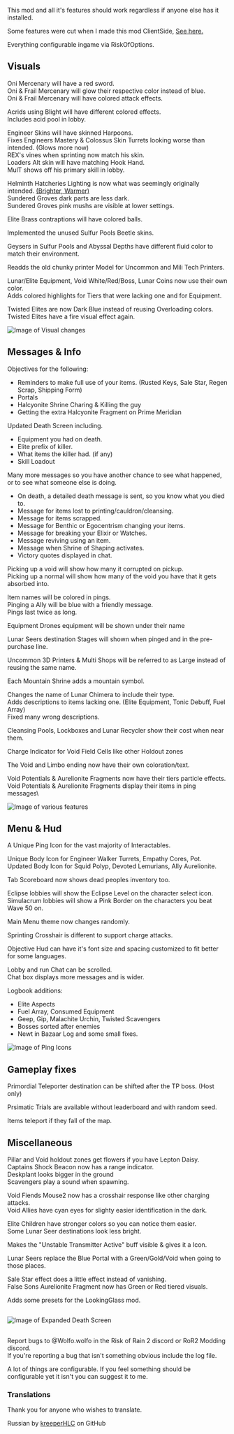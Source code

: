 This mod and all it's features should work regardless if anyone else has it installed.

Some features were cut when I made this mod ClientSide, [See here.](https://thunderstore.io/package/Wolfo/WolfoQoL_OptionalExtras/)

Everything configurable ingame via RiskOfOptions.

## Visuals
Oni Mercenary will have a red sword.\
Oni & Frail Mercenary will glow their respective color instead of blue.\
Oni & Frail Mercenary will have colored attack effects.

Acrids using Blight will have different colored effects.\
Includes acid pool in lobby.


Engineer Skins will have skinned Harpoons.\
Fixes Engineers Mastery & Colossus Skin Turrets looking worse than intended. (Glows more now)\
REX's vines when sprinting now match his skin.\
Loaders Alt skin will have matching Hook Hand.\
MulT shows off his primary skill in lobby.

Helminth Hatcheries Lighting is now what was seemingly originally intended. [(Brighter, Warmer)](https://github.com/WolfoIsBestWolf/ror2-WolfoQualityOfLife/blob/main/modPageImages/helminth.png?raw=true)\
Sundered Groves dark parts are less dark.\
Sundered Groves pink mushs are visible at lower settings.

Elite Brass contraptions will have colored balls.

Implemented the unused Sulfur Pools Beetle skins.

Geysers in Sulfur Pools and Abyssal Depths have different fluid color to match their environment.

Readds the old chunky printer Model for Uncommon and Mili Tech Printers.

Lunar/Elite Equipment, Void White/Red/Boss, Lunar Coins now use their own color.\
Adds colored highlights for Tiers that were lacking one and for Equipment.

Twisted Elites are now Dark Blue instead of reusing Overloading colors.\
Twisted Elites have a fire visual effect again.

![Image of Visual changes](https://raw.githubusercontent.com/WolfoIsBestWolf/ror2-WolfoQualityoLlife/main/modPageImages/wqolFeatures2.png)


## Messages & Info
Objectives for the following:
- Reminders to make full use of your items. (Rusted Keys, Sale Star, Regen Scrap, Shipping Form)
- Portals
- Halcyonite Shrine Charing & Killing the guy
- Getting the extra Halcyonite Fragment on Prime Meridian

Updated Death Screen including.
- Equipment you had on death.
- Elite prefix of killer.
- What items the killer had. (if any)
- Skill Loadout

Many more messages so you have another chance to see what happened, or to see what someone else is doing.
- On death, a detailed death message is sent, so you know what you died to.
- Message for items lost to printing/cauldron/cleansing.
- Message for items scrapped.
- Message for Benthic or Egocentrism changing your items.
- Message for breaking your Elixir or Watches.
- Message reviving using an item.
- Message when Shrine of Shaping activates.
- Victory quotes displayed in chat.
 

Picking up a void will show how many it corrupted on pickup.\
Picking up a normal will show how many of the void you have that it gets absorbed into.

Item names will be colored in pings.\
Pinging a Ally will be blue with a friendly message.\
Pings last twice as long.

Equipment Drones equipment will be shown under their name

Lunar Seers destination Stages will shown when pinged and in the pre-purchase line.

Uncommon 3D Printers & Multi Shops will be referred to as Large instead of reusing the same name.

Each Mountain Shrine adds a mountain symbol.
 
Changes the name of Lunar Chimera to include their type.\
Adds descriptions to items lacking one. (Elite Equipment, Tonic Debuff, Fuel Array)\
Fixed many wrong descriptions.

Cleansing Pools, Lockboxes and Lunar Recycler show their cost when near them.

Charge Indicator for Void Field Cells like other Holdout zones

The Void and Limbo ending now have their own coloration/text.

Void Potentials & Aurelionite Fragments now have their tiers particle effects.\
Void Potentials & Aurelionite Fragments display their items in ping messages\

![Image of various features](https://raw.githubusercontent.com/WolfoIsBestWolf/ror2-WolfoQualityoLlife/main/modPageImages/wqolFeatures1.png)
## Menu & Hud
A Unique Ping Icon for the vast majority of Interactables.

Unique Body Icon for Engineer Walker Turrets, Empathy Cores, Pot.\
Updated Body Icon for Squid Polyp, Devoted Lemurians, Ally Aurelionite.

Tab Scoreboard now shows dead peoples inventory too.  

Eclipse lobbies will show the Eclipse Level on the character select icon.\
Simulacrum lobbies will show a Pink Border on the characters you beat Wave 50 on.

Main Menu theme now changes randomly.

Sprinting Crosshair is different to support charge attacks.

Objective Hud can have it's font size and spacing customized to fit better for some languages.

Lobby and run Chat can be scrolled.\
Chat box displays more messages and is wider.

Logbook additions:
- Elite Aspects
- Fuel Array, Consumed Equipment
- Geep, Gip, Malachite Urchin, Twisted Scavengers
- Bosses sorted after enemies
- Newt in Bazaar Log and some small fixes.

![Image of Ping Icons](https://raw.githubusercontent.com/WolfoIsBestWolf/ror2-WolfoQualityoLlife/main/modPageImages/wqolPingIcons.png)
## Gameplay fixes
Primordial Teleporter destination can be shifted after the TP boss. (Host only)

Prsimatic Trials are available without leaderboard and with random seed.

Items teleport if they fall of the map.

## Miscellaneous
Pillar and Void holdout zones get flowers if you have Lepton Daisy.\
Captains Shock Beacon now has a range indicator.\
Deskplant looks bigger in the ground\
Scavengers play a sound when spawning.

Void Fiends Mouse2 now has a crosshair response like other charging attacks.\
Void Allies have cyan eyes for slighty easier identification in the dark.

Elite Children have stronger colors so you can notice them easier.\
Some Lunar Seer destinations look less bright.

Makes the "Unstable Transmitter Active" buff visible & gives it a Icon.

Lunar Seers replace the Blue Portal with a Green/Gold/Void when going to those places.

Sale Star effect does a little effect instead of vanishing.\
False Sons Aurelionite Fragment now has Green or Red tiered visuals.

Adds some presets for the LookingGlass mod.

##
![Image of Expanded Death Screen](https://raw.githubusercontent.com/WolfoIsBestWolf/ror2-WolfoQualityoLlife/main/modPageImages/wqolDeath.png)


##
Report bugs to @Wolfo.wolfo in the Risk of Rain 2 discord or RoR2 Modding discord.\
If you're reporting a bug that isn't something obvious include the log file.

A lot of things are configurable. If you feel something should be configurable yet it isn't you can suggest it to me.



### Translations
Thank you for anyone who wishes to translate.

Russian by [kreeperHLC](https://github.com/kreeperHLC) on GitHub


